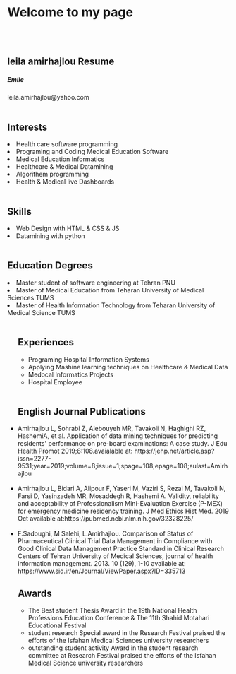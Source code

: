 # Welcome to my page
<div id="header"></div>
<div class="left"></div>
<div class="stuff">
  <br><br>
  
  <h2>leila amirhajlou Resume</h2>
  
  
  <h5>Emile</h5>
  leila.amirhajlou@yahoo.com
  <br>
  <br>
  <h2>Interests</h2>
    <li>Health care software programming</li>
    <li>Programing and Coding Medical Education Software</li>
    <li> Medical Education Informatics</li>
    <li>Healthcare & Medical Datamining</li>
    <li>Algorithem programming</li>
    <li>Health & Medical Iive Dashboards</li>
  <br>
    
  <h2>Skills</h2>
     <li>Web Design with HTML & CSS & JS</li>
    <li>Datamining with python</li>
    <br>
    <h2>Education Degrees</h2>
    <li>Master student of software engineering at Tehran PNU</li>
    <li>Master of Medical Education from Teharan University of Medical Sciences TUMS</li>
    <li>Master of Health Information Technology from Teharan University of Medical Science TUMS</li>
  <br>
  
  <ul>
 <h2>Experiences</h2>
   <ul>
    <li>Programing Hospital Information Systems</li>
    <li>Applying Mashine learning techniques on Healthcare & Medical Data</li>
    <li>Medocal Informatics Projects</li>
    <li>Hospital Employee</li>
  </ul>
  <br>
   <h2>English Journal Publications</h2>
    <li>Amirhajlou L, Sohrabi Z, Alebouyeh MR, Tavakoli N, Haghighi RZ, HashemiA, et al. Application of data mining techniques for predicting           residents' performance on pre-board examinations: A case study. J Edu Health Promot 2019;8:108.avaialable at: https://jehp.net/article.asp?issn=2277-9531;year=2019;volume=8;issue=1;spage=108;epage=108;aulast=Amirhajlou </li>
    <br>
    <li>Amirhajlou L, Bidari A, Alipour F, Yaseri M, Vaziri S, Rezai M, Tavakoli N, Farsi D, Yasinzadeh MR, Mosaddegh R, Hashemi A. Validity,           reliability and acceptability of Professionalism Mini-Evaluation Exercise (P-MEX) for emergency medicine residency training. J Med Ethics Hist     Med. 2019 Oct available at:https://pubmed.ncbi.nlm.nih.gov/32328225/ </li>
    <br>
    <li>F.Sadoughi, M Salehi, L.Amirhajlou. Comparison of Status of Pharmaceutical Clinical Trial Data Management in Compliance with Good Clinical     Data Management Practice Standard in Clinical Research Centers of Tehran University of Medical Sciences, journal of health information             management. 2013. 10 (129), 1-10 available at: https://www.sid.ir/en/Journal/ViewPaper.aspx?ID=335713 </li>

   <h2>Awards</h2>
    <ul>
    <li> The Best student Thesis Award in the 19th National Health Professions Education Conference & The 11th Shahid Motahari Educational             Festival</li>
    <li>student research Special award in the Research Festival praised the efforts of the Isfahan Medical Sciences university researchers</li>
    <li>outstanding student activity Award in the student research committee at Research Festival praised the efforts of the Isfahan Medical            Science university researchers</li>
 
</div>
<div class="right"></div>
<div id="footer">
  <h2 id="name"></h2></div>
